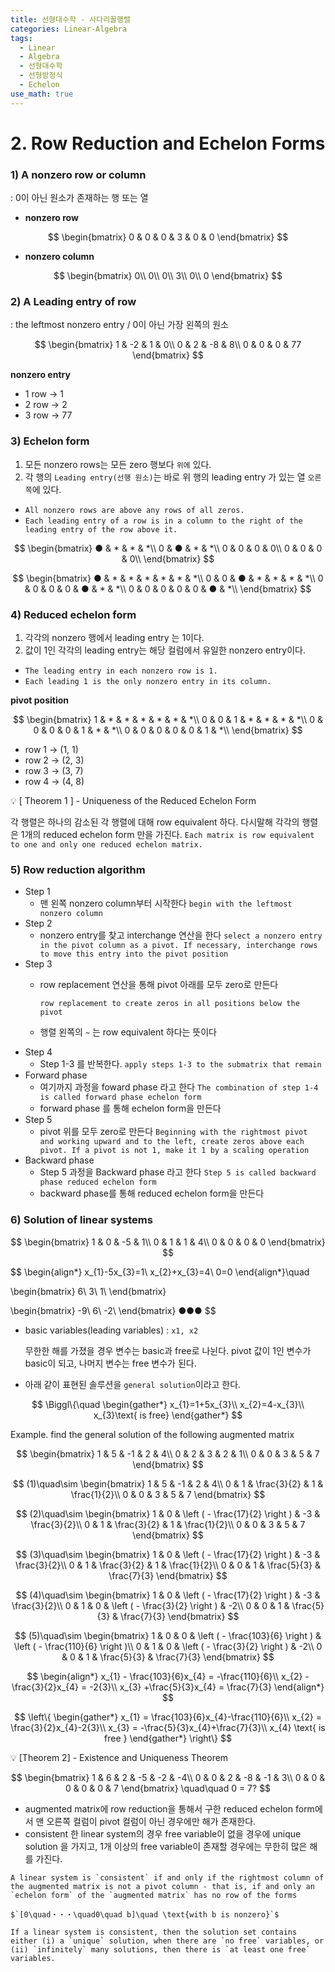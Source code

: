 ```yaml
---
title: 선형대수학 - 사다리꼴행렬
categories: Linear-Algebra
tags: 
  - Linear
  - Algebra
  - 선형대수학
  - 선형방정식
  - Echelon
use_math: true
---
```


# 2. Row Reduction and Echelon Forms

### 1) A nonzero row or column

: 0이 아닌 원소가 존재하는 행 또는 열

- **nonzero row**

$$
\begin{bmatrix}
0 & 0 & 0 & 3 & 0 & 0
\end{bmatrix}
$$

- **nonzero column**

$$
\begin{bmatrix}
0\\
0\\
0\\
3\\
0\\
0
\end{bmatrix}
$$

### 2) A Leading entry of row

: the leftmost nonzero entry / 0이 아닌 가장 왼쪽의 원소

$$
\begin{bmatrix}
1 & -2 & 1 & 0\\
0 & 2 & -8 & 8\\
0 & 0 & 0 & 77
\end{bmatrix}
$$

**nonzero entry**

- 1 row → 1
- 2 row → 2
- 3 row → 77

### 3) Echelon form

1. 모든 nonzero rows는 모든 zero 행보다 `위에` 있다.
2. 각 행의 `Leading entry(선행 원소)`는 바로 위 행의 leading entry 가 있는 열 `오른쪽`에 있다.
- `All nonzero rows are above any rows of all zeros.`
- `Each leading entry of a row is in a column to the right of the leading entry of the row above it.`

$$
\begin{bmatrix}
● & * & * & *\\
0 & ● & * & *\\
0 & 0 & 0 & 0\\
0 & 0 & 0 & 0\\
\end{bmatrix}
$$

$$
\begin{bmatrix}
● & * & * & * & * & * & *\\
0 & 0 & ● & * & * & * & *\\
0 & 0 & 0 & 0 & ● & * & *\\
0 & 0 & 0 & 0 & 0 & ● & *\\
\end{bmatrix}
$$

### 4) Reduced echelon form

1. 각각의 nonzero 행에서 leading entry 는 1이다.
2. 값이 1인 각각의 leading entry는 해당 컬럼에서 유일한 nonzero entry이다.
- `The leading entry in each nonzero row is 1.`
- `Each leading 1 is the only nonzero entry in its column.`

**pivot position**

$$
\begin{bmatrix}
1 & * & * & * & * & * & *\\
0 & 0 & 1 & * & * & * & *\\
0 & 0 & 0 & 0 & 1 & * & *\\
0 & 0 & 0 & 0 & 0 & 1 & *\\
\end{bmatrix}
$$

- row 1 → (1, 1)
- row 2 → (2, 3)
- row 3 → (3, 7)
- row 4 → (4, 8)

<aside>
💡 [ Theorem 1 ]
- Uniqueness of the Reduced Echelon Form

각 행렬은 하나의 감소된 각 행렬에 대해 row equivalent 하다.
다시말해 각각의 행렬은 1개의 reduced echelon form 만을 가진다.
`Each matrix is row equivalent to one and only one reduced echelon matrix.`

</aside>

### 5) Row reduction algorithm

- Step 1
    - 맨 왼쪽 nonzero column부터 시작한다
    `begin with the leftmost nonzero column`
- Step 2
    - nonzero entry를 찾고 interchange 연산을 한다
    `select a nonzero entry in the pivot column as a pivot. If necessary, interchange rows to move this entry into the pivot position`
- Step 3
    - row replacement 연산을 통해 pivot 아래를 모두 zero로 만든다
        
        `row replacement to create zeros in all positions below the pivot`
        
    - 행렬 왼쪽의 `~` 는 row equivalent 하다는 뜻이다
- Step 4
    - Step 1-3 를 반복한다.
    `apply steps 1-3 to the submatrix that remain`
- Forward phase
    - 여기까지 과정을 foward phase 라고 한다
    `The combination of step 1-4 is called forward phase echelon form`
    - forward phase 를 통해 echelon form을 만든다
- Step 5
    - pivot 위를 모두 zero로 만든다
    `Beginning with the rightmost pivot and working upward and to the left, create zeros above each pivot. If a pivot is not 1, make it 1 by a scaling operation`
- Backward phase
    - Step 5 과정을 Backward phase 라고 한다
    `Step 5 is called backward phase reduced echelon form`
    - backward phase를 통해 reduced echelon form을 만든다

### 6) Solution of linear systems

$$
\begin{bmatrix}
1 & 0 & -5 & 1\\
0 & 1 & 1 & 4\\
0 & 0 & 0 & 0
\end{bmatrix}
$$

$$
\begin{align*}
x_{1}-5x_{3}=1\\
x_{2}+x_{3}=4\\
0=0
\end{align*}\quad

\begin{bmatrix}
6\\
3\\
1\\
\end{bmatrix}

\begin{bmatrix}
-9\\
6\\
-2\\
\end{bmatrix}
●●●
$$

- basic variables(leading variables) : `x1, x2`
    
    무한한 해를 가졌을 경우 변수는 basic과 free로 나뉜다. pivot 값이 1인 변수가 basic이 되고, 나머지 변수는 free 변수가 된다.
    

- 아래 같이 표현된 솔루션을 `general solution`이라고 한다.

$$
\Biggl\{\quad
\begin{gather*}
x_{1}=1+5x_{3}\\
x_{2}=4-x_{3}\\
x_{3}\text{ is free}
\end{gather*}
$$

Example. find the general solution of the following augmented matrix

$$
\begin{bmatrix}
1 & 5 & -1 & 2 & 4\\
0 & 2 & 3 & 2 & 1\\
0 & 0 & 3 & 5 & 7
\end{bmatrix}
$$

$$
(1)\quad\sim
\begin{bmatrix}
1 & 5 & -1 & 2 & 4\\
0 & 1 & \frac{3}{2} & 1 & \frac{1}{2}\\
0 & 0 & 3 & 5 & 7
\end{bmatrix}
$$

$$
(2)\quad\sim
\begin{bmatrix}
1 & 0 & \left ( - \frac{17}{2} \right ) & -3 & \frac{3}{2}\\
0 & 1 & \frac{3}{2} & 1 & \frac{1}{2}\\
0 & 0 & 3 & 5 & 7
\end{bmatrix}
$$

$$
(3)\quad\sim
\begin{bmatrix}
1 & 0 & \left ( - \frac{17}{2} \right ) & -3 & \frac{3}{2}\\
0 & 1 & \frac{3}{2} & 1 & \frac{1}{2}\\
0 & 0 & 1 & \frac{5}{3} & \frac{7}{3}
\end{bmatrix}
$$

$$
(4)\quad\sim
\begin{bmatrix}
1 & 0 & \left ( - \frac{17}{2} \right ) & -3 & \frac{3}{2}\\
0 & 1 & 0 & \left ( - \frac{3}{2} \right ) & -2\\
0 & 0 & 1 & \frac{5}{3} & \frac{7}{3}
\end{bmatrix}
$$

$$
(5)\quad\sim
\begin{bmatrix}
1 & 0 & 0 & \left ( - \frac{103}{6} \right ) & \left ( - \frac{110}{6} \right )\\
0 & 1 & 0 & \left ( - \frac{3}{2} \right ) & -2\\
0 & 0 & 1 & \frac{5}{3} & \frac{7}{3}
\end{bmatrix}
$$

$$
\begin{align*}
x_{1} - \frac{103}{6}x_{4} = -\frac{110}{6}\\
x_{2} - \frac{3}{2}x_{4} = -2{3}\\
x_{3} +\frac{5}{3}x_{4} = \frac{7}{3}
\end{align*}
$$

$$
\left\{
\begin{gather*}
x_{1} = \frac{103}{6}x_{4}-\frac{110}{6}\\
x_{2} = \frac{3}{2}x_{4}-2{3}\\
x_{3} = -\frac{5}{3}x_{4}+\frac{7}{3}\\
x_{4} \text{ is free }
\end{gather*}
\right\}
$$

<aside>
💡 [Theorem 2]
- Existence and Uniqueness Theorem

$$
\begin{bmatrix}
1 & 6 & 2 & -5 & -2 & -4\\
0 & 0 & 2 & -8 & -1 & 3\\
0 & 0 & 0 & 0 & 0 & 7
\end{bmatrix}
\quad\quad
0 = 7?
$$

- augmented matrix에 row reduction을 통해서 구한 reduced echelon form에서 맨 오른쪽 컬럼이 pivot 컬럼이 아닌 경우에만 해가 존재한다.
- consistent 한 linear system의 경우 free variable이 없을 경우에 unique solution 을 가지고, 1개 이상의 free variable이 존재할 경우에는 무한히 많은 해를 가진다.

```Plain text
A linear system is `consistent` if and only if the rightmost column of the augmented matrix is not a pivot column - that is, if and only an `echelon form` of the `augmented matrix` has no row of the forms

$`[0\quad・・・\quad0\quad b]\quad \text{with b is nonzero}`$

If a linear system is consistent, then the solution set contains either (i) a `unique` solution, when there are `no free` variables, or (ii) `infinitely` many solutions, then there is `at least one free` variables.
```


</aside>